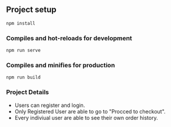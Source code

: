 ## Project setup
```
npm install
```
### Compiles and hot-reloads for development
```
npm run serve
```
### Compiles and minifies for production
```
npm run build
```

### Project Details 
- Users can register and login.  
- Only Registered User are able to go to "Procced to checkout".
- Every indiviual user are able to see their own order history. 
